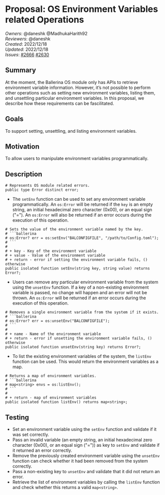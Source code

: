 # Proposal: OS Environment Variables related Operations

_Owners_: @daneshk @MadhukaHarith92  
_Reviewers_: @daneshk  
_Created_: 2022/12/18   
_Updated_: 2022/12/18  
_Issues_: [#2666](https://github.com/ballerina-platform/ballerina-standard-library/issues/2666)  [#2630](https://github.com/ballerina-platform/ballerina-standard-library/issues/2630)

## Summary
At the moment, the Ballerina OS module only has APIs to retrieve environment variable information. However, it’s not possible to perform other operations such as setting new environment variables, listing them, and unsettling particular environment variables. In this proposal, we describe how these requirements can be fascilitated.

## Goals
To support setting, unsettling, and listing environment variables.

## Motivation
To allow users to manipulate environment variables programmatically.

## Description

```ballerina
# Represents OS module related errors.
public type Error distinct error;
```

- The `setEnv` function can be used to set any environment variable programmatically. An `os:Error` will be returned if the `key` is an empty string, an initial hexadecimal zero character (0x00), or an equal sign ("="). An `os:Error` will also be returned if an error occurs during the execution of this operation. 

```ballerina
# Sets the value of the environment variable named by the key. 
# ```ballerina
# os:Error? err = os:setEnv("BALCONFIGFILE", "/path/to/Config.toml");
# ```
#
# + key - Key of the environment variable
# + value - Value of the environment variable
# + return - error if setting the environment variable fails, () otherwise
public isolated function setEnv(string key, string value) returns Error?;
```

- Users can remove any particular environment variable from the system using the `unsetEnv` function. If a key of a non-existing environment variable is passed, no change will happen and an error will not be thrown. An `os:Error` will be returned if an error occurs during the execution of this operation.

```ballerina
# Removes a single environment variable from the system if it exists.
# ```ballerina
# os:Error? err = os:unsetEnv("BALCONFIGFILE");
# ```
#
# + name - Name of the environment variable
# + return - error if unsetting the environment variable fails, () otherwise
public isolated function unsetEnv(string key) returns Error?;
```

- To list the existing environment variables of the system, the `listEnv` function can be used. This would return the environment variables as a map.

```ballerina
# Returns a map of environment variables.
# ```ballerina
# map<string> envs = os:listEnv();
# ```
#
# + return - map of environment variables
public isolated function listEnv() returns map<string>;
```

## Testing
- Set an environment variable using the `setEnv` function and validate if it was set correctly.
- Pass an invalid variable (an empty string, an initial hexadecimal zero character (0x00), or an equal sign ("=")) as key to `setEnv` and validate if it returned an error correctly.
- Remove the previously created environment variable using the `unsetEnv` function can check whether it had been removed from the system correctly.
- Pass a non-existing key to `unsetEnv` and validate that it did not return an error.
- Retrieve the list of environment variables by calling the `listEnv` function and check whether this returns a valid `map<string>`. 
